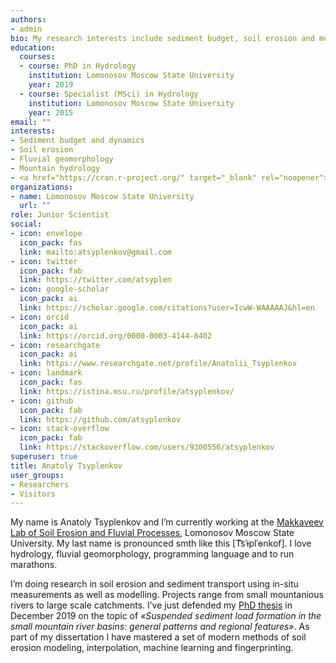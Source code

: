```yaml
---
authors:
- admin
bio: My research interests include sediment budget, soil erosion and mountain hydrology
education:
  courses:
  - course: PhD in Hydrology
    institution: Lomonosov Moscow State University
    year: 2019
  - course: Specialist (MSci) in Hydrology
    institution: Lomonosov Moscow State University
    year: 2015
email: ""
interests:
- Sediment budget and dynamics
- Soil erosion
- Fluvial geomorphology
- Mountain hydrology
- <a href="https://cran.r-project.org/" target="_blank" rel="noopener"><i class="fab fa-r-project"></i> </a>stats
organizations:
- name: Lomonosov Moscow State University
  url: ""
role: Junior Scientist
social:
- icon: envelope
  icon_pack: fas
  link: mailto:atsyplenkov@gmail.com
- icon: twitter
  icon_pack: fab
  link: https://twitter.com/atsyplen
- icon: google-scholar
  icon_pack: ai
  link: https://scholar.google.com/citations?user=IcwW-WAAAAAJ&hl=en
- icon: orcid
  icon_pack: ai
  link: https://orcid.org/0000-0003-4144-8402
- icon: researchgate
  icon_pack: ai
  link: https://www.researchgate.net/profile/Anatolii_Tsyplenkov
- icon: landmark
  icon_pack: fas
  link: https://istina.msu.ru/profile/atsyplenkov/
- icon: github
  icon_pack: fab
  link: https://github.com/atsyplenkov
- icon: stack-overflow
  icon_pack: fab
  link: https://stackoverflow.com/users/9300556/atsyplenkov
superuser: true
title: Anatoly Tsyplenkov
user_groups:
- Researchers
- Visitors
---
```


My name is Anatoly Tsyplenkov and I’m currently working at the [Makkaveev Lab of Soil Erosion and Fluvial Processes](https://makkaveevlab.com), Lomonosov Moscow State University. My last name is pronounced smth like this  [T͡sˈɨplˈɵnkof]. I love hydrology, fluvial geomorphology, <a href="https://cran.r-project.org/" target="_blank" rel="noopener"><i class="fab fa-r-project"></i> </a> programming language and to run marathons.

I’m doing research in soil erosion and sediment transport using in-situ measurements as well as modelling. Projects range from small mountanious rivers to large scale catchments. I’ve just defended my [PhD thesis](https://istina.msu.ru/dissertations/243979129/) in December 2019 on the topic of *«Suspended sediment load formation in the small mountain river basins: general patterns and regional features»*. As part of my dissertation I have mastered a set of modern methods of soil erosion modeling, interpolation, machine learning and fingerprinting.